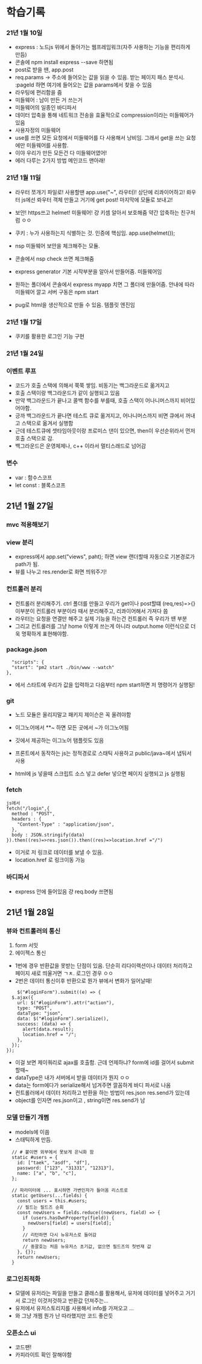# 학습기록

### 21년 1월 10일

- express : 노드js 위에서 돌아가는 웹프레임워크(자주 사용하는 기능을 편리하게 만듬)
- 콘솔에 npm install express --save 하면됨
- post로 받을 땐, app.post
- req.params -> 주소에 들어오는 값을 읽을 수 있음. 받는 페이지 패스 분석시. :pageId 하면 여기에 들어오는 값을 params에서 찾을 수 있음
- 라우팅에 편리함을 줌
- 미들웨어 : 남이 만든 거 쓰는거
- 미들웨어의 일종인 바디파서
- 데이터 압축을 통해 네트워크 전송을 효율적으로 compression이라는 미들웨어가 있음
- 사용자정의 미들웨어
- use를 쓰면 모든 요청에서 미들웨어를 다 사용해서 낭비임. 그래서 get을 쓰는 요청에만 미들웨어를 사용함.
- 이야 우리가 만든 모든건 다 미들웨어였어!
- 에러 다루는 2가지 방법 메인코드 맨아래!

### 21년 1월 11일

- 라우터 쪼개기 파일로! 사용할땐 app.use("~", 라우터)! 상단에 리콰이어하고! 롸우터 js에선 롸우터 객체 만들고 거기에 get post! 마지막에 모듈로 보내고!
- 보안! https쓰고 helmet! 미들웨어! 걍 키셈 알아서 보호해줌 약간 압축하는 친구처럼 ㅇㅇ
- 쿠키 : 누가 사용하는지 식별하는 것. 인증에 핵심임.
  app.use(helmet());
- nsp 미들웨어 보안을 체크해주는 모듈.
- 콘솔에서 nsp check 쓰면 체크해줌
- express generator 기본 시작부분을 알아서 만들어줌. 미들웨어임
- 원하는 폴더에서 콘솔에서 express myapp 치면 그 폴더에 만들어줌. 안내에 따라 미들웨어 깔고 서버 구동은 npm start

- pug로 html을 생산적으로 만들 수 있음. 템플릿 엔진임

### 21년 1월 17일

- 쿠키를 활용한 로그인 기능 구현

### 21년 1월 24일

### 이벤트 루프

- 코드가 호출 스택에 의해서 쭉쭉 쌓임. 비동기는 백그라운드로 옮겨지고
- 호출 스택이랑 백그라운드가 같이 실행되고 있음
- 만약 백그라운드가 끝나고 콜백 함수를 부를때, 호출 스택이 어나니머스까지 비어있어야함.
- 긍까 백그라운드가 끝나면 테스트 큐로 옮겨지고, 어나니머스까지 비면 큐에서 꺼내고 스택으로 옮겨서 실행함
- 근데 테스트큐에 셋타임아웃이랑 프로미스 댄이 있으면, then이 우선순위라서 먼저 호출 스택으로 감.
- 백그라운드은 운영체제나, c++ 이라서 멀티스래드로 넘어감

### 변수

- var : 함수스코프
- let const : 블록스코프

## 21년 1월 27일

### mvc 적용해보기

### view 분리

- express에서 app.set("views", paht); 하면 view 랜더할때 자동으로 기본경로가 path가 됨.
- 뷰를 나누고 res.render로 화면 띄워주기!

### 컨트롤러 분리

- 컨트롤러 분리해주기. ctrl 폴더를 만들고 우리가 get이나 post할떄 (req,res)=>{} 이부분이 컨트롤러 부분이라 때서 분리해주고, 리콰이어해서 가져다 씀
- 라우터는 요청을 연결만 해주고 실제 기능을 하는건 컨트롤러 즉 우리가 떈 부분
- 그리고 컨트롤러를 그냥 home 이렇게 쓰는게 아니라 output.home 이런식으로 더욱 명확하게 표현해야함.

### package.json

```
  "scripts": {
  "start": "pm2 start ./bin/www --watch"
},
```

- 에서 스타트에 우리가 값을 입력하고 다음부터 npm start하면 저 명령어가 실행됨!

### git

- 노드 모듈은 올리지말고 패키지 제이슨은 꼭 올려야함
- 이그노어에서 \*\*~ 하면 모든 곳에서 ~가 이그노어됨
- 깃에서 제공하는 이그노어 탬플릿도 있음

- 프론트에서 동작하는 js는 정적경로로 스태틱 사용하고 public/java~에서 냅둬서 사용

- html에 js 넣을때 스크립트 소스 넣고 defer 넣으면 페이지 실행되고 js 실행됨

### fetch

```
js에서
fetch("/login",{
  method : "POST",
  headers : {
    "Content-Type" : "application/json",
  },
  body : JSON.stringify(data)
}).then((res)=>res.json()).then((res)=>location.href ="/")
```

- 이거로 저 링크로 데이터를 보낼 수 있음.
- location.href 로 링크이동 가능

### 바디파서

- express 안에 들어있음 걍 req.body 쓰면됨

## 21년 1월 28일

### 뷰와 컨트롤러의 통신

1. form 서밋
2. 에이젝스 통신

- 1번에 경우 반환값을 못받는 단점이 있음. 단순히 리다이랙션이나 데이터 처리하고 페이지 새로 띄울거면 ㄱㅊ. 로그인 경우 ㅇㅇ
- 2번은 데이터 통신이후 반환으로 뭔가 뷰에서 변화가 일어날때!

```
    $("#loginForm").submit((e) => {
  $.ajax({
    url: $("#loginForm").attr("action"),
    type: "POST",
    dataType: "json",
    data: $("#loginForm").serialize(),
    success: (data) => {
      alert(data.result);
      location.href = "/";
    },
  });
});
```

- 이걸 보면 제이쿼리로 ajax를 호출함. 근데 언제하냐? form에 id를 걸어서 submit할때~
- dataType은 내가 서버에서 받을 데이터가 뭔지 ㅇㅇ
- data는 form에다가 serialize해서 넘겨주면 깔꼼하게 바디 파서로 나옴
- 컨트롤러에서 데이터 처리하고 반환을 하는 방법이 res.json res.send가 있는데
- object를 인자면 res.json이고 , string이면 res.send가 남

### 모델 만들기 개쩜

- models에 이씀
- 스태틱하게 만듬.

```
  // # 붙이면 외부에서 못보게 은닉화 함
  static #users = {
    id: ["taek", "asdf", "df"],
    password: ["123", "31331", "12313"],
    name: ["a", "b", "c"],
  };

  // 파라미터에 ... 표시하면 가변인자가 들어옴 리스트로
  static getUsers(...fields) {
    const users = this.#users;
    // 필드는 필드즈 순회
    const newUsers = fields.reduce((newUsers, field) => {
      if (users.hasOwnProperty(field)) {
        newUsers[field] = users[field];
      }
      // 리턴하면 다시 뉴유저스로 들어감
      return newUsers;
      // 중괄호는 처음 뉴유저스 초기값, 없으면 필드즈의 첫번재 값
    }, {});
    return newUsers;
  }
```

### 로그인최적화

- 모델에 유저라는 파일을 만들고 클래스를 활용해서, 유저에 데이터를 넣어주고 거기서 로그인 이것저것하고 반환값 던져주는...
- 유저에서 유저스토리지를 사용해서 info를 가져오고 ...
- 와 그냥 개쩜 뭔가 난 따라했지만 코드 좋은듯

### 오픈소스 ui

- 코드팬!
- 카피라이트 확인 잘해야함
